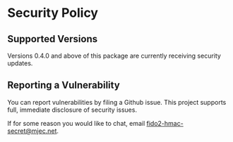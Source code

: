 # Security Policy

## Supported Versions

Versions 0.4.0 and above of this package are currently receiving security updates.

## Reporting a Vulnerability

You can report vulnerabilities by filing a Github issue. This project supports full, immediate disclosure of security issues.

If for some reason you would like to chat, email fido2-hmac-secret@mjec.net.